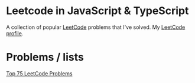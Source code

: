 # Leetcode in JavaScript & TypeScript

A collection of popular [LeetCode](https://leetcode.com/) problems that I've solved.
My [LeetCode profile](https://leetcode.com/plumdot/).

# Problems / lists
[Top 75 LeetCode Problems](https://www.teamblind.com/post/New-Year-Gift---Curated-List-of-Top-100-LeetCode-Questions-to-Save-Your-Time-OaM1orEU)
